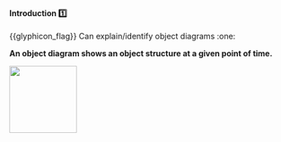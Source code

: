 <div id="title">

#### Introduction :one:

</div>
<span id="outcomes">{{glyphicon_flag}} Can explain/identify object diagrams :one:</span>

<div id="body">

**An object diagram shows an object structure at a given point of time.**

<tip-box> 

<img src="{{baseUrl}}/oopDesign/associations/basic/images/completeStructure.png" height="120" />

</tip-box>


</div>

<div id="extras">
</div>